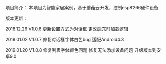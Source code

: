 ﻿项目简介：
	本项目为智能家居案例，基于蘑菇云开发，控制esp8266硬件设备
	
版本更新：

2018.12.26  V1.0.6
	更新设置方式为对话框
	更改启东时加载逻辑
	
2019.01.02  V1.0.7
	修复对话框字体白色bug
	适配Android4.3
	
2019.01.20  V1.0.8
	修复列表字体颜色问题
	修复无法添加设备问题
	升级版本到安卓9.0